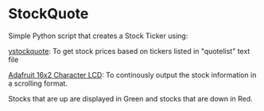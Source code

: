 # StockQuote

Simple Python script that creates a Stock Ticker using:

[ystockquote](https://https://pypi.python.org/pypi/ystockquote): To get stock prices based on tickers listed in "quotelist" text file

[Adafruit 16x2 Character LCD](https://learn.adafruit.com/character-lcds/overview): To continously output the stock information in a scrolling format. 

Stocks that are up are displayed in Green and stocks that are down in Red.

